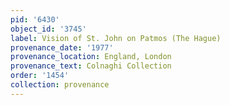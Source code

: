 ```yaml
---
pid: '6430'
object_id: '3745'
label: Vision of St. John on Patmos (The Hague)
provenance_date: '1977'
provenance_location: England, London
provenance_text: Colnaghi Collection
order: '1454'
collection: provenance
---
```

